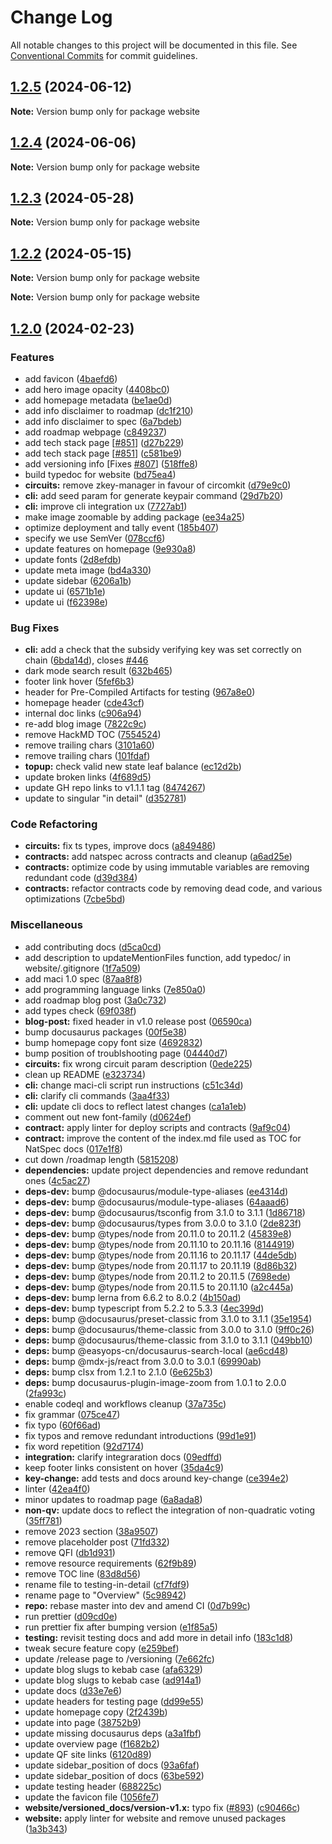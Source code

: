 # Change Log

All notable changes to this project will be documented in this file.
See [Conventional Commits](https://conventionalcommits.org) for commit guidelines.

## [1.2.5](https://github.com/privacy-scaling-explorations/maci/compare/v1.2.4...v1.2.5) (2024-06-12)

**Note:** Version bump only for package website





## [1.2.4](https://github.com/privacy-scaling-explorations/maci/compare/v1.2.3...v1.2.4) (2024-06-06)

**Note:** Version bump only for package website





## [1.2.3](https://github.com/privacy-scaling-explorations/maci/compare/v1.2.2...v1.2.3) (2024-05-28)

**Note:** Version bump only for package website





## [1.2.2](https://github.com/privacy-scaling-explorations/maci/compare/v1.2.1...v1.2.2) (2024-05-15)

**Note:** Version bump only for package website







**Note:** Version bump only for package website





## [1.2.0](https://github.com/privacy-scaling-explorations/maci/compare/v1.1.1...v1.2.0) (2024-02-23)


### Features

* add favicon ([4baefd6](https://github.com/privacy-scaling-explorations/maci/commit/4baefd6f4c5ebda3168dd3a2565535fd878a85f1))
* add hero image opacity ([4408bc0](https://github.com/privacy-scaling-explorations/maci/commit/4408bc072817b15d046a75670f3d90173bbd69cc))
* add homepage metadata ([be1ae0d](https://github.com/privacy-scaling-explorations/maci/commit/be1ae0d38627cbe0c88785355b901578d2b8e58d))
* add info disclaimer to roadmap ([dc1f210](https://github.com/privacy-scaling-explorations/maci/commit/dc1f2104ef011b81b4583a904fd98550e594f515))
* add info disclaimer to spec ([6a7bdeb](https://github.com/privacy-scaling-explorations/maci/commit/6a7bdeb3b2982d13fb3b0022afea9dfaec0ed920))
* add roadmap webpage ([c849237](https://github.com/privacy-scaling-explorations/maci/commit/c84923751f2b9a1ff6adb1bfc0dc23d7a5bb6aa4))
* add tech stack page [[#851](https://github.com/privacy-scaling-explorations/maci/issues/851)] ([d27b229](https://github.com/privacy-scaling-explorations/maci/commit/d27b229e2a644bc90c0500fde9a586e565c1a079))
* add tech stack page [[#851](https://github.com/privacy-scaling-explorations/maci/issues/851)] ([c581be9](https://github.com/privacy-scaling-explorations/maci/commit/c581be961d10c65b0722650fec1b782e473243e8))
* add versioning info [Fixes [#807](https://github.com/privacy-scaling-explorations/maci/issues/807)] ([518ffe8](https://github.com/privacy-scaling-explorations/maci/commit/518ffe8225387843c3cba3e23b35b3fc8f83e38f))
* build typedoc for website ([bd75ea4](https://github.com/privacy-scaling-explorations/maci/commit/bd75ea4a8aa7346ac2fcd5797527923c2038f66c))
* **circuits:** remove zkey-manager in favour of circomkit ([d79e9c0](https://github.com/privacy-scaling-explorations/maci/commit/d79e9c0ee18df27c3bd3e5e49924db21303d1c45))
* **cli:** add seed param for generate keypair command ([29d7b20](https://github.com/privacy-scaling-explorations/maci/commit/29d7b2057741012811622c30f91cda74cf4906eb))
* **cli:** improve cli integration ux ([7727ab1](https://github.com/privacy-scaling-explorations/maci/commit/7727ab1d99096b296d6c3f25956b0465d036aa4d))
* make image zoomable by adding package ([ee34a25](https://github.com/privacy-scaling-explorations/maci/commit/ee34a253521efe79f308456080fcbbf79e7484ab))
* optimize deployment and tally event ([185b407](https://github.com/privacy-scaling-explorations/maci/commit/185b407df6db0484824b99286a6b0e866a7345bf))
* specify we use SemVer ([078ccf6](https://github.com/privacy-scaling-explorations/maci/commit/078ccf6fd02671527593ea43efb4f9960eead755))
* update features on homepage ([9e930a8](https://github.com/privacy-scaling-explorations/maci/commit/9e930a840209986ea76ac8f4bcfc0bf335707975))
* update fonts ([2d8efdb](https://github.com/privacy-scaling-explorations/maci/commit/2d8efdbcb823b122a17ef5e9c750370c03c12236))
* update meta image ([bd4a330](https://github.com/privacy-scaling-explorations/maci/commit/bd4a3308b2601f61fdb5f5de8f57865293df4077))
* update sidebar ([6206a1b](https://github.com/privacy-scaling-explorations/maci/commit/6206a1b8849108d78997e00b01c6e7f11efce124))
* update ui ([6571b1e](https://github.com/privacy-scaling-explorations/maci/commit/6571b1e08b389aec92411da13269b23a0dc3b67b))
* update ui ([f62398e](https://github.com/privacy-scaling-explorations/maci/commit/f62398e0b9a35aa6e2f4ea198c21e7383d5675cc))


### Bug Fixes

* **cli:** add a check that the subsidy verifying key was set correctly on chain ([6bda14d](https://github.com/privacy-scaling-explorations/maci/commit/6bda14dd7021846a639ce8cffef3a863eda2b447)), closes [#446](https://github.com/privacy-scaling-explorations/maci/issues/446)
* dark mode search result ([632b465](https://github.com/privacy-scaling-explorations/maci/commit/632b46587a2973b6898bc720af836e4777a1a0f0))
* footer link hover ([5fef6b3](https://github.com/privacy-scaling-explorations/maci/commit/5fef6b30199f6b47ca2fa72c5b052d13bdbc4ac7))
* header for Pre-Compiled Artifacts for testing ([967a8e0](https://github.com/privacy-scaling-explorations/maci/commit/967a8e056f4248ddf25da782318b13d7a618d0d4))
* homepage header ([cde43cf](https://github.com/privacy-scaling-explorations/maci/commit/cde43cfc4460d01371a3637e58f5a96b27f99bb6))
* internal doc links ([c906a94](https://github.com/privacy-scaling-explorations/maci/commit/c906a94b5e201e6102795c0881058f74699cc629))
* re-add blog image ([7822c9c](https://github.com/privacy-scaling-explorations/maci/commit/7822c9c2298edc9dbe97084bf182a9d12aaaf868))
* remove HackMD TOC ([7554524](https://github.com/privacy-scaling-explorations/maci/commit/755452414b85c78ff52e5b2ea3b14123a5748602))
* remove trailing chars ([3101a60](https://github.com/privacy-scaling-explorations/maci/commit/3101a6016ebda3385273b47b2de33f5fd9c1221f))
* remove trailing chars ([101fdaf](https://github.com/privacy-scaling-explorations/maci/commit/101fdafe3c094b3615b651b8ff33337f338d2178))
* **topup:** check valid new state leaf balance ([ec12d2b](https://github.com/privacy-scaling-explorations/maci/commit/ec12d2b1ec31b0607f65be49a5679fcae5e3939d))
* update broken links ([4f689d5](https://github.com/privacy-scaling-explorations/maci/commit/4f689d581fd5e3aa120adb327706a0a0d27ec996))
* update GH repo links to v1.1.1 tag ([8474267](https://github.com/privacy-scaling-explorations/maci/commit/847426712b202839762061fff2beabcdfc314119))
* update to singular "in detail" ([d352781](https://github.com/privacy-scaling-explorations/maci/commit/d352781fa6dbc117dbc036720fa536fc7247a93c))


### Code Refactoring

* **circuits:** fix ts types, improve docs ([a849486](https://github.com/privacy-scaling-explorations/maci/commit/a84948685d2e4be426cef50c5c608c107b5142b1))
* **contracts:** add natspec across contracts and cleanup ([a6ad25e](https://github.com/privacy-scaling-explorations/maci/commit/a6ad25e3787fee837172b95ee706951806131bd4))
* **contracts:** optimize code by using immutable variables are removing redundant code ([d39d384](https://github.com/privacy-scaling-explorations/maci/commit/d39d3844690749b396ba66226224789b19af522d))
* **contracts:** refactor contracts code by removing dead code, and various optimizations ([7cbe5bd](https://github.com/privacy-scaling-explorations/maci/commit/7cbe5bd67dbfe98b46b485a75361a6cc3badb7ff))


### Miscellaneous

* add contributing docs ([d5ca0cd](https://github.com/privacy-scaling-explorations/maci/commit/d5ca0cd81c88607779f7ed73f07087a71e1a4de5))
* add description to updateMentionFiles function, add typedoc/ in website/.gitignore ([1f7a509](https://github.com/privacy-scaling-explorations/maci/commit/1f7a509d85dc44f1fad0c7a96e37001143d75899))
* add maci 1.0 spec ([87aa8f8](https://github.com/privacy-scaling-explorations/maci/commit/87aa8f80061fec243bccf83299db1b45dc22219b))
* add programming language links ([7e850a0](https://github.com/privacy-scaling-explorations/maci/commit/7e850a00ace0be010f8206574c3feb7372fb689b))
* add roadmap blog post ([3a0c732](https://github.com/privacy-scaling-explorations/maci/commit/3a0c7321ed4d884f28354ba248fff6933e0e94b0))
* add types check ([69f038f](https://github.com/privacy-scaling-explorations/maci/commit/69f038f55e6c740d43b8b5376db999bcf92de845))
* **blog-post:** fixed header in v1.0 release post ([06590ca](https://github.com/privacy-scaling-explorations/maci/commit/06590ca5dd80e9336a60bd65092db84020950230))
* bump docusaurus packages ([00f5e38](https://github.com/privacy-scaling-explorations/maci/commit/00f5e38d892f6323edb3df6c430438763252a11c))
* bump homepage copy font size ([4692832](https://github.com/privacy-scaling-explorations/maci/commit/4692832ff1d3cf8ae33b87116bb156a471b22fd8))
* bump position of troublshooting page ([04440d7](https://github.com/privacy-scaling-explorations/maci/commit/04440d77847e9c0d44d66e122b894759621ef08c))
* **circuits:** fix wrong circuit param description ([0ede225](https://github.com/privacy-scaling-explorations/maci/commit/0ede2250defefeb7064e944ba691c5cf8913f175))
* clean up README ([e323734](https://github.com/privacy-scaling-explorations/maci/commit/e323734a168270f3dcb7ec3e0019cc75f5ef62ae))
* **cli:** change maci-cli script run instructions ([c51c34d](https://github.com/privacy-scaling-explorations/maci/commit/c51c34dc915721770474ad3555853ce1264aea07))
* **cli:** clarify cli commands ([3aa4f33](https://github.com/privacy-scaling-explorations/maci/commit/3aa4f33aa7f4558f16da65b5a3fb93b282bd4fe5))
* **cli:** update cli docs to reflect latest changes ([ca1a1eb](https://github.com/privacy-scaling-explorations/maci/commit/ca1a1eb86464fcc76fdaa9811070277a91748704))
* comment out new font-family ([d0624ef](https://github.com/privacy-scaling-explorations/maci/commit/d0624ef27cf9eb636e8dd08ac121dd9acb531af5))
* **contract:** apply linter for deploy scripts and contracts ([9af9c04](https://github.com/privacy-scaling-explorations/maci/commit/9af9c0497a2491eaf89fbff475cf0f60bc04f59c))
* **contract:** improve the content of the index.md file used as TOC for NatSpec docs ([017e1f8](https://github.com/privacy-scaling-explorations/maci/commit/017e1f8ee5cee77b77f269ace4e176322c329b7d))
* cut down /roadmap length ([5815208](https://github.com/privacy-scaling-explorations/maci/commit/5815208158143b42ba2083786cfdad5502cd80b2))
* **dependencies:** update project dependencies and remove redundant ones ([4c5ac27](https://github.com/privacy-scaling-explorations/maci/commit/4c5ac27767492c9867a6e2ab2acd6b10fe132847))
* **deps-dev:** bump @docusaurus/module-type-aliases ([ee4314d](https://github.com/privacy-scaling-explorations/maci/commit/ee4314d224cabdf620e2dd2e9d6deeae867e12f9))
* **deps-dev:** bump @docusaurus/module-type-aliases ([64aaad6](https://github.com/privacy-scaling-explorations/maci/commit/64aaad6734e3e235b84a66ca15bfee0d917e12ae))
* **deps-dev:** bump @docusaurus/tsconfig from 3.1.0 to 3.1.1 ([1d86718](https://github.com/privacy-scaling-explorations/maci/commit/1d867180f7a461a024458da43f0bf11df70a706c))
* **deps-dev:** bump @docusaurus/types from 3.0.0 to 3.1.0 ([2de823f](https://github.com/privacy-scaling-explorations/maci/commit/2de823fd5f480a4f0cbf7028ffd19b59cc007ade))
* **deps-dev:** bump @types/node from 20.11.0 to 20.11.2 ([45839e8](https://github.com/privacy-scaling-explorations/maci/commit/45839e8c2668ec56ea06221758605f88029ea8a1))
* **deps-dev:** bump @types/node from 20.11.10 to 20.11.16 ([8144919](https://github.com/privacy-scaling-explorations/maci/commit/8144919939f7d9a841eb6fce7182628cedbf8746))
* **deps-dev:** bump @types/node from 20.11.16 to 20.11.17 ([44de5db](https://github.com/privacy-scaling-explorations/maci/commit/44de5db0c25a5fdfd5c13c397f49edb7185bf1f5))
* **deps-dev:** bump @types/node from 20.11.17 to 20.11.19 ([8d86b32](https://github.com/privacy-scaling-explorations/maci/commit/8d86b32ef70b89f4239aad3903fd36937cf6a90f))
* **deps-dev:** bump @types/node from 20.11.2 to 20.11.5 ([7698ede](https://github.com/privacy-scaling-explorations/maci/commit/7698edef2b95bc017e54c1fc0d796ccc9da3de85))
* **deps-dev:** bump @types/node from 20.11.5 to 20.11.10 ([a2c445a](https://github.com/privacy-scaling-explorations/maci/commit/a2c445a295e792e421f6c1537b2b21f8a7648683))
* **deps-dev:** bump lerna from 6.6.2 to 8.0.2 ([4b150ad](https://github.com/privacy-scaling-explorations/maci/commit/4b150ade7c4fbaf88eb0e1f629cec6749377706d))
* **deps-dev:** bump typescript from 5.2.2 to 5.3.3 ([4ec399d](https://github.com/privacy-scaling-explorations/maci/commit/4ec399dd6e984c12ebd24d0b20c14c1104872500))
* **deps:** bump @docusaurus/preset-classic from 3.1.0 to 3.1.1 ([35e1954](https://github.com/privacy-scaling-explorations/maci/commit/35e1954b810e4185d2f370b51efed4273ee7811b))
* **deps:** bump @docusaurus/theme-classic from 3.0.0 to 3.1.0 ([9ff0c26](https://github.com/privacy-scaling-explorations/maci/commit/9ff0c26904ede3dfea76652d7072369e583d5175))
* **deps:** bump @docusaurus/theme-classic from 3.1.0 to 3.1.1 ([049bb10](https://github.com/privacy-scaling-explorations/maci/commit/049bb103a0f2cc288dbff29ccf64768dedb7705a))
* **deps:** bump @easyops-cn/docusaurus-search-local ([ae6cd48](https://github.com/privacy-scaling-explorations/maci/commit/ae6cd489d55634b8415ade080ec73abbc9d747a1))
* **deps:** bump @mdx-js/react from 3.0.0 to 3.0.1 ([69990ab](https://github.com/privacy-scaling-explorations/maci/commit/69990abe87f21f85d643fa7bf649a1486903928c))
* **deps:** bump clsx from 1.2.1 to 2.1.0 ([6e625b3](https://github.com/privacy-scaling-explorations/maci/commit/6e625b3c67a1899d73aa5dc23a3b4d8d0e91f316))
* **deps:** bump docusaurus-plugin-image-zoom from 1.0.1 to 2.0.0 ([2fa993c](https://github.com/privacy-scaling-explorations/maci/commit/2fa993c86a56cd97b8700fc8c6aca3a20598cfb0))
* enable codeql and workflows cleanup ([37a735c](https://github.com/privacy-scaling-explorations/maci/commit/37a735c349eeb1f7fc13fd8930041967a4813b11))
* fix grammar ([075ce47](https://github.com/privacy-scaling-explorations/maci/commit/075ce47011209271cf9ab4b64ec2ba36409ec26a))
* fix typo ([60f66ad](https://github.com/privacy-scaling-explorations/maci/commit/60f66ad70f698ebe3ce18e7907889929076fbbc2))
* fix typos and remove redundant introductions ([99d1e91](https://github.com/privacy-scaling-explorations/maci/commit/99d1e9174d38192f8b525fd0aeae1f87a72de560))
* fix word repetition ([92d7174](https://github.com/privacy-scaling-explorations/maci/commit/92d717496bc94d23d1d631e637a7fff1756d2352))
* **integration:** clarify integraration docs ([09edffd](https://github.com/privacy-scaling-explorations/maci/commit/09edffd7e6c2f58c1242dd92fb0bbd681444b937))
* keep footer links consistent on hover ([35da4c9](https://github.com/privacy-scaling-explorations/maci/commit/35da4c941d17a4c53f51e3ebac862785a0279c6c))
* **key-change:** add tests and docs around key-change ([ce394e2](https://github.com/privacy-scaling-explorations/maci/commit/ce394e2d2bf3c8c6748cf8e8d1e401b8f3c924ee))
* linter ([42ea4f0](https://github.com/privacy-scaling-explorations/maci/commit/42ea4f0ae8b342f6bd5ca5ac86f1bdd143978324))
* minor updates to roadmap page ([6a8ada8](https://github.com/privacy-scaling-explorations/maci/commit/6a8ada85a2a9486926bd8dbbb56e33f476b5d8de))
* **non-qv:** update docs to reflect the integration of non-quadratic voting ([35ff781](https://github.com/privacy-scaling-explorations/maci/commit/35ff7818dc62152a0b2d7449bebc8990dae7f0d4))
* remove 2023 section ([38a9507](https://github.com/privacy-scaling-explorations/maci/commit/38a9507500a4d9e6e9d72c01e734136053b1880c))
* remove placeholder post ([71fd332](https://github.com/privacy-scaling-explorations/maci/commit/71fd332e5844797feda1ed734273cfa4a5fbd4d2))
* remove QFI ([db1d931](https://github.com/privacy-scaling-explorations/maci/commit/db1d931062bd1ce5305eeb850608533565bcad7c))
* remove resource requirements ([62f9b89](https://github.com/privacy-scaling-explorations/maci/commit/62f9b89c772e1f46e53f271b8a36e92f54d92014))
* remove TOC line ([83d8d56](https://github.com/privacy-scaling-explorations/maci/commit/83d8d56d712864d62afe3cc93b964f52398e7f7e))
* rename file to testing-in-detail ([cf7fdf9](https://github.com/privacy-scaling-explorations/maci/commit/cf7fdf9d528358ebceb50fce0281f1b4d1bd4fa5))
* rename page to "Overview" ([5c98942](https://github.com/privacy-scaling-explorations/maci/commit/5c989424842fcabd5d3ae54ce0d4a3035a63789d))
* **repo:** rebase master into dev and amend CI ([0d7b99c](https://github.com/privacy-scaling-explorations/maci/commit/0d7b99c00cde64a7f49b92fcd3b9e3ff1320e29b))
* run prettier ([d09cd0e](https://github.com/privacy-scaling-explorations/maci/commit/d09cd0e01ac747245307ceec5343d9ed30d7a6f0))
* run prettier fix after bumping version ([e1f85a5](https://github.com/privacy-scaling-explorations/maci/commit/e1f85a53bbb72696b6998af5406748fd18df4701))
* **testing:** revisit testing docs and add more in detail info ([183c1d8](https://github.com/privacy-scaling-explorations/maci/commit/183c1d8361bdf3a192a212ef610ae7855c96c587))
* tweak secure feature copy ([e259bef](https://github.com/privacy-scaling-explorations/maci/commit/e259befbbbd75296b4800bea85fd789659347e29))
* update /release page to /versioning ([7e662fc](https://github.com/privacy-scaling-explorations/maci/commit/7e662fc843b6fd6beacd3af4e27e90010c797b83))
* update blog slugs to kebab case ([afa6329](https://github.com/privacy-scaling-explorations/maci/commit/afa632940b8504ab8a42da3f852a19789522c8d6))
* update blog slugs to kebab case ([ad914a1](https://github.com/privacy-scaling-explorations/maci/commit/ad914a124d02d08a1d8e7ba86d3b4b192824c0ad))
* update docs ([d33e7e6](https://github.com/privacy-scaling-explorations/maci/commit/d33e7e6bc833907bec1d5575ec4f46656011028c))
* update headers for testing page ([dd99e55](https://github.com/privacy-scaling-explorations/maci/commit/dd99e55dcdacfb4b69c21b938736897bd8e9cc3e))
* update homepage copy ([2f2439b](https://github.com/privacy-scaling-explorations/maci/commit/2f2439baa7087add03b28b37bf0ca18091395b38))
* update into page ([38752b9](https://github.com/privacy-scaling-explorations/maci/commit/38752b991415da12043d2c4140838b8abf8d88f4))
* update missing docusaurus deps ([a3a1fbf](https://github.com/privacy-scaling-explorations/maci/commit/a3a1fbfab0c9d410e8d13f64bce3dec820c6a406))
* update overview page ([f1682b2](https://github.com/privacy-scaling-explorations/maci/commit/f1682b2a0abc50941fceb5af6df64de221fb156a))
* update QF site links ([6120d89](https://github.com/privacy-scaling-explorations/maci/commit/6120d89e94bbea732e306aacac972d9e2907e77d))
* update sidebar_position of docs ([93a6faf](https://github.com/privacy-scaling-explorations/maci/commit/93a6fafdd7e483937a55d16e6cc99dd6e8aae4a2))
* update sidebar_position of docs ([63be592](https://github.com/privacy-scaling-explorations/maci/commit/63be5928ee47dc53af9326516deabb5d8639d905))
* update testing header ([688225c](https://github.com/privacy-scaling-explorations/maci/commit/688225c0a5d783fa8b585578e4ca0662e4ad1bd1))
* update the favicon file ([1056fe7](https://github.com/privacy-scaling-explorations/maci/commit/1056fe74f7dd265e7125c8031897980b83148816))
* **website/versioned_docs/version-v1.x:** typo fix ([#893](https://github.com/privacy-scaling-explorations/maci/issues/893)) ([c90466c](https://github.com/privacy-scaling-explorations/maci/commit/c90466c1cac756fc3aa711874cd7d63d1b8ada73))
* **website:** apply linter for website and remove unused packages ([1a3b343](https://github.com/privacy-scaling-explorations/maci/commit/1a3b343948f9f48ed4948a5ade63b4b55645f4ab))
